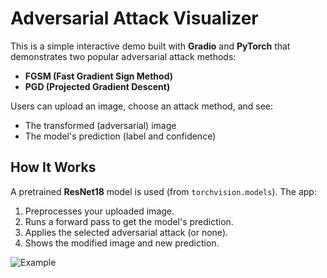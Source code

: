 # Adversarial Attack Visualizer

This is a simple interactive demo built with **Gradio** and **PyTorch** that demonstrates two popular adversarial attack methods:

- **FGSM (Fast Gradient Sign Method)**
- **PGD (Projected Gradient Descent)**

Users can upload an image, choose an attack method, and see:
- The transformed (adversarial) image
- The model's prediction (label and confidence)

## How It Works

A pretrained **ResNet18** model is used (from `torchvision.models`). The app:
1. Preprocesses your uploaded image.
2. Runs a forward pass to get the model's prediction.
3. Applies the selected adversarial attack (or none).
4. Shows the modified image and new prediction.

![Example](example.png)
